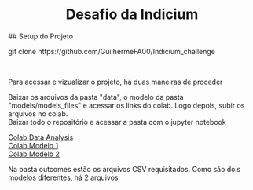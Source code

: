 <h1 align="center">Desafio da Indicium</h1>
## Setup do Projeto
<p>git clone https://github.com/GuilhermeFA00/Indicium_challenge</p>
<br/>
<p>Para acessar e vizualizar o projeto, há duas maneiras de proceder</p>
<!--ts-->
   Baixar os arquivos da pasta "data", o modelo da pasta "models/models_files" e acessar os links do colab. Logo depois, subir os arquivos no colab.
    <br/>
   Baixar todo o repositório e acessar a pasta com o jupyter notebook
<!--te-->

<a href="https://colab.research.google.com/drive/1XUvQxMwoNyTRU8-xZCMrjofWbzbhLPil?usp=sharing">Colab Data Analysis<a/>
<br/>
<a href="https://colab.research.google.com/drive/18n-CUeryt46_oN08SS6Jo7pXx4YU-2tk?usp=sharing">Colab Modelo 1<a/>
<br/>
<a href="https://colab.research.google.com/drive/1yS7F3KPUaxBWAuVuTbq97UpeIdFCwnqv?usp=sharing">Colab Modelo 2<a/>

<p>Na pasta outcomes estão os arquivos CSV requisitados. Como são dois modelos diferentes, há 2 arquivos
